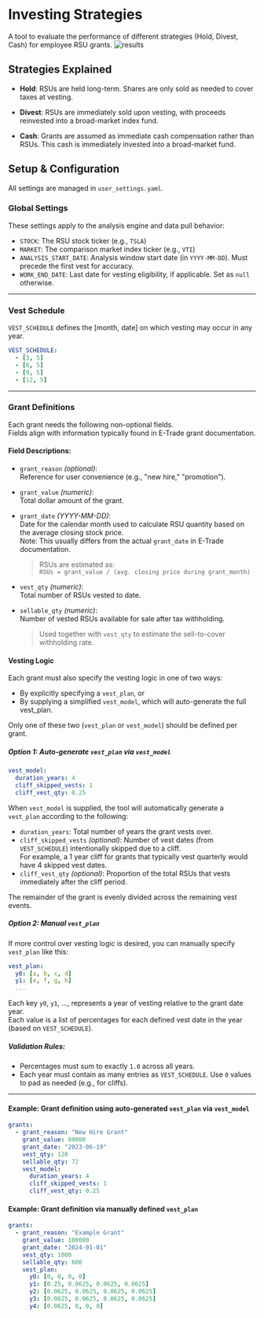 # Investing Strategies

A tool to evaluate the performance of different strategies (Hold, Divest, Cash) for employee RSU grants.
![results](https://github.com/user-attachments/assets/4c2cf9ba-eec3-40f3-a707-0154ca39a0b9)

## Strategies Explained

- **Hold**: RSUs are held long-term. Shares are only sold as needed to cover taxes at vesting.

- **Divest**: RSUs are immediately sold upon vesting, with proceeds reinvested into a broad-market index fund.

- **Cash**: Grants are assumed as immediate cash compensation rather than RSUs. This cash is immediately invested into a broad-market fund.

## Setup & Configuration

All settings are managed in `user_settings.yaml`.  

### Global Settings
These settings apply to the analysis engine and data pull behavior:

- `STOCK`: The RSU stock ticker (e.g., `TSLA`)
- `MARKET`: The comparison market index ticker (e.g., `VTI`)
- `ANALYSIS_START_DATE`: Analysis window start date (in `YYYY-MM-DD`). Must precede the first vest for accuracy.
- `WORK_END_DATE`: Last date for vesting eligibility, if applicable. Set as `null` otherwise.

--- 

### Vest Schedule
`VEST_SCHEDULE` defines the [month, date] on which vesting may occur in any year.

```yaml
VEST_SCHEDULE:
  - [3, 5]
  - [6, 5]
  - [9, 5]
  - [12, 5]
```

---

### Grant Definitions  
Each grant needs the following non-optional fields.  
Fields align with information typically found in E-Trade grant documentation.  

#### Field Descriptions:

- `grant_reason` *(optional)*:  
  Reference for user convenience (e.g., "new hire," "promotion").

- `grant_value` *(numeric)*:  
  Total dollar amount of the grant.

- `grant_date` *(YYYY-MM-DD)*:  
  Date for the calendar month used to calculate RSU quantity based on the average closing stock price.  
  Note: This usually differs from the actual `grant_date` in E-Trade documentation.

  > RSUs are estimated as:  
  > `RSUs = grant_value / (avg. closing price during grant_month)`

- `vest_qty` *(numeric)*:  
  Total number of RSUs vested to date.

- `sellable_qty` *(numeric)*:  
  Number of vested RSUs available for sale after tax withholding.

  > Used together with `vest_qty` to estimate the sell-to-cover withholding rate.

#### Vesting Logic 
Each grant must also specify the vesting logic in one of two ways:
- By explicitly specifying a `vest_plan`, or
- By supplying a simplified `vest_model`, which will auto-generate the full vest_plan.

Only one of these two (`vest_plan` or `vest_model`) should be defined per grant.

##### Option 1: Auto-generate `vest_plan` via `vest_model`

```yaml
vest_model:
  duration_years: 4
  cliff_skipped_vests: 1
  cliff_vest_qty: 0.25
```

When `vest_model` is supplied, the tool will automatically generate a `vest_plan` according to the following:

- `duration_years`: Total number of years the grant vests over.
- `cliff_skipped_vests` *(optional)*: Number of vest dates (from `VEST_SCHEDULE`) intentionally skipped due to a cliff.  
For example, a 1 year cliff for grants that typically vest quarterly would have 4 skipped vest dates.
- `cliff_vest_qty` *(optional)*: Proportion of the total RSUs that vests immediately after the cliff period.

The remainder of the grant is evenly divided across the remaining vest events.

##### Option 2: Manual `vest_plan`

If more control over vesting logic is desired, you can manually specify `vest_plan` like this:

```yaml
vest_plan:
  y0: [a, b, c, d]
  y1: [e, f, g, h]
  ...
```

Each key `y0`, `y1`, ..., represents a year of vesting relative to the grant date year.  
Each value is a list of percentages for each defined vest date in the year (based on `VEST_SCHEDULE`).

##### Validation Rules:
- Percentages must sum to exactly `1.0` across all years.
- Each year must contain as many entries as `VEST_SCHEDULE`. Use `0` values to pad as needed (e.g., for cliffs).

---

#### Example: Grant definition using auto-generated `vest_plan` via `vest_model`

```yaml
grants:
  - grant_reason: "New Hire Grant"
    grant_value: 80000
    grant_date: "2023-06-19"
    vest_qty: 120
    sellable_qty: 72
    vest_model:
      duration_years: 4
      cliff_skipped_vests: 1
      cliff_vest_qty: 0.25
```

#### Example: Grant definition via manually defined `vest_plan`

```yaml
grants:
  - grant_reason: "Example Grant"
    grant_value: 100000
    grant_date: "2024-01-01"
    vest_qty: 1000
    sellable_qty: 600
    vest_plan:
      y0: [0, 0, 0, 0]
      y1: [0.25, 0.0625, 0.0625, 0.0625]
      y2: [0.0625, 0.0625, 0.0625, 0.0625]
      y3: [0.0625, 0.0625, 0.0625, 0.0625]
      y4: [0.0625, 0, 0, 0]
```

